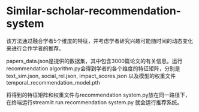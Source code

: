 # Similar-scholar-recommendation-system
该方法通过融合学者5个维度的特征，并考虑学者研究兴趣可能随时间的动态变化来进行合作学者的推荐。

papers_data.json是提供的数据集，其中包含3000篇论文的有关信息。运行recommendation algorithm.py会得到学者的各个维度的特征矩阵，分别是text_sim.json, social_rel.json, impact_scores.json 以及模型的权重文件temporal_recommendation_model.pth

将得到的特征矩阵和权重文件与recommendation system.py放在同一路径下，在终端运行streamlit run recommendation system.py 就会运行推荐系统。
